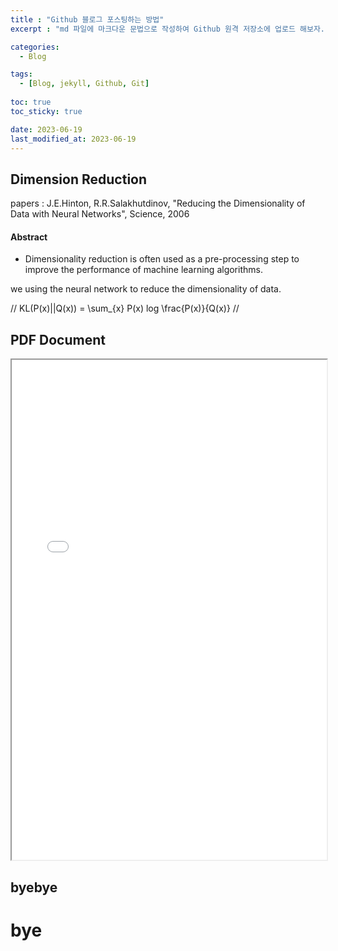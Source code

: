 ```yaml
---
title : "Github 블로그 포스팅하는 방법"
excerpt : "md 파일에 마크다운 문법으로 작성하여 Github 원격 저장소에 업로드 해보자. 에디터는 Visual Studio code 사용! 로컬 서버에서 확인도 해보자. "

categories:
  - Blog

tags:
  - [Blog, jekyll, Github, Git]
  
toc: true
toc_sticky: true

date: 2023-06-19
last_modified_at: 2023-06-19
---
```

## Dimension Reduction

papers : J.E.Hinton, R.R.Salakhutdinov, "Reducing the Dimensionality of Data with Neural Networks", Science, 2006

#### Abstract

- Dimensionality reduction is often used as a pre-processing step to improve the performance of machine learning algorithms.


we using the neural network to reduce the dimensionality of data.

//
KL(P(x)||Q(x)) = \sum_{x} P(x) log \frac{P(x)}{Q(x)}
//

## PDF Document

<iframe src="paper/sne.pdf" width="100%" height="800px">
  <p>Unable to display PDF. Click <a href="paper/sne.pdf">here</a> to download it.</p>
</iframe>

byebye
---
# bye
<a href="paper/sne.pdf" class="image fit"><img src="images/marr_pic.jpg" alt=""></a>
    